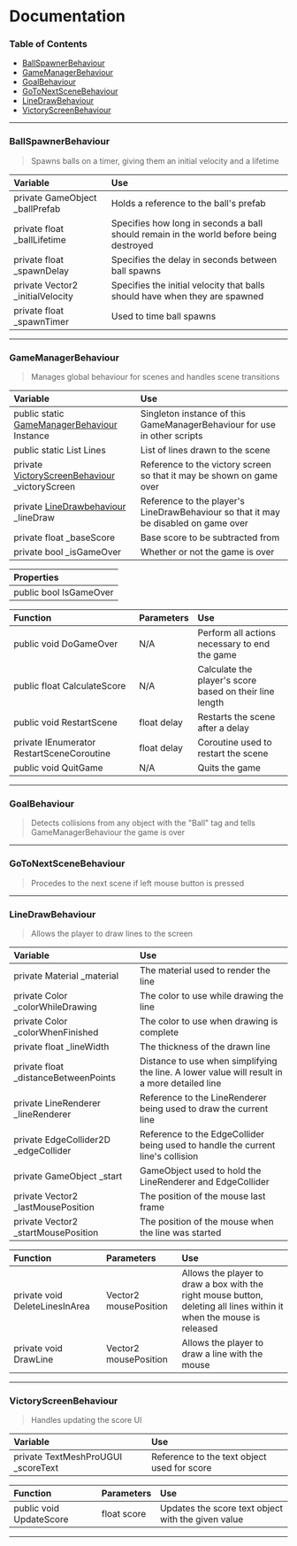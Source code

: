 # Documentation

### Table of Contents

- [BallSpawnerBehaviour](#BallSpawnerBehaviour)
- [GameManagerBehaviour](#GameManagerBehaviour)
- [GoalBehaviour](#GoalBehaviour)
- [GoToNextSceneBehaviour](#GoToNextSceneBehaviour)
- [LineDrawBehaviour](#LineDrawBehaviour)
- [VictoryScreenBehaviour](#VictoryScreenBehaviour)
___

### BallSpawnerBehaviour
> Spawns balls on a timer, giving them an initial velocity and a lifetime

Variable | Use
:--------|:----
private GameObject _ballPrefab      | Holds a reference to the ball's prefab
private float _ballLifetime         | Specifies how long in seconds a ball should remain in the world before being destroyed
private float _spawnDelay           | Specifies the delay in seconds between ball spawns
private Vector2 _initialVelocity    | Specifies the initial velocity that balls should have when they are spawned
private float _spawnTimer           | Used to time ball spawns
___

### GameManagerBehaviour
> Manages global behaviour for scenes and handles scene transitions

Variable | Use
:--------|:----
public static [GameManagerBehaviour](#GameManagerBehaviour) Instance        | Singleton instance of this GameManagerBehaviour for use in other scripts
public static List<LineRenderer> Lines                                      | List of lines drawn to the scene
private [VictoryScreenBehaviour](#VictoryScreenBehaviour) _victoryScreen    | Reference to the victory screen so that it may be shown on game over
private [LineDrawbehaviour](#LineDrawbehaviour) _lineDraw                   | Reference to the player's LineDrawBehaviour so that it may be disabled on game over
private float _baseScore                                                    | Base score to be subtracted from
private bool _isGameOver                                                    | Whether or not the game is over

Properties |
:----------|
public bool IsGameOver |

Function | Parameters | Use
:--------|:-----------|:----
public void DoGameOver                      | N/A           | Perform all actions necessary to end the game
public float CalculateScore                 | N/A           | Calculate the player's score based on their line length
public void RestartScene                    | float delay   | Restarts the scene after a delay
private IEnumerator RestartSceneCoroutine   | float delay   | Coroutine used to restart the scene
public void QuitGame                        | N/A           | Quits the game
___

### GoalBehaviour
> Detects collisions from any object with the "Ball" tag and tells GameManagerBehaviour the game is over
___

### GoToNextSceneBehaviour
> Procedes to the next scene if left mouse button is pressed
___

### LineDrawBehaviour
> Allows the player to draw lines to the screen

Variable | Use
:--------|:----
private Material _material              | The material used to render the line
private Color _colorWhileDrawing        | The color to use while drawing the line
private Color _colorWhenFinished        | The color to use when drawing is complete
private float _lineWidth                | The thickness of the drawn line
private float _distanceBetweenPoints    | Distance to use when simplifying the line. A lower value will result in a more detailed line
private LineRenderer _lineRenderer      | Reference to the LineRenderer being used to draw the current line
private EdgeCollider2D _edgeCollider    | Reference to the EdgeCollider being used to handle the current line's collision
private GameObject _start               | GameObject used to hold the LineRenderer and EdgeCollider
private Vector2 _lastMousePosition      | The position of the mouse last frame
private Vector2 _startMousePosition     | The position of the mouse when the line was started

Function | Parameters | Use
:--------|:-----------|:----
private void DeleteLinesInArea  | Vector2 mousePosition | Allows the player to draw a box with the right mouse button, deleting all lines within it when the mouse is released
private void DrawLine           | Vector2 mousePosition | Allows the player to draw a line with the mouse
___

### VictoryScreenBehaviour
> Handles updating the score UI

Variable | Use
:--------|:----
private TextMeshProUGUI _scoreText  | Reference to the text object used for score

Function | Parameters | Use
:--------|:-----------|:----
public void UpdateScore | float score   | Updates the score text object with the given value
___

